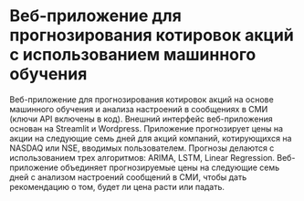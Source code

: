 # Веб-приложение для прогнозирования котировок акций с использованием машинного обучения
Веб-приложение для прогнозирования котировок акций на основе машинного обучения и анализа настроений в сообщениях в СМИ (ключи API включены в код).
Внешний интерфейс веб-приложения основан на Streamlit и Wordpress. 
Приложение прогнозирует цены на акции на следующие семь дней для акций компаний, котирующихся на NASDAQ или NSE, вводимых пользователем. 
Прогнозы делаются с использованием трех алгоритмов: ARIMA, LSTM, Linear Regression. 
Веб-приложение объединяет прогнозируемые цены на следующие семь дней с анализом настроений сообщений в СМИ, чтобы дать рекомендацию о том, будет ли цена расти или падать.


